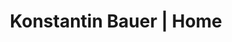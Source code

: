 ---
layout: front-cover
title: Konstantin Bauer | Home

# Site settings
full_name: Konstantin Bauer

# Delete the lines you don't need
# about 5 elements are recomended
github_username:  bauerei
gitlab_username: bauerei
stack_of_username: 21345156
email: konstantin@bauerei.dev


avatar: yes
#avatar_img_path: "imgs/avatar.jpg""
# You can link to your GitHub image. That way it will get updated
# automatically whenever you change your GitHub profile picture
avatar_img_path: "https://avatars2.githubusercontent.com/u/61027688"


front_img: yes
front_img_path: "imgs/background_venn.JPG"
# front_img_path: "imgs/background.jpg"
#front_img_path: "https://external.url/image.jpg"

favicon_img: false
#favicon_img_path: "imgs/favicon.ico"
---